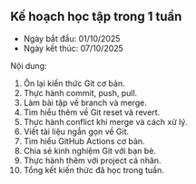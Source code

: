 ## Kế hoạch học tập trong 1 tuần

- Ngày bắt đầu: 01/10/2025
- Ngày kết thúc: 07/10/2025

Nội dung:
1. Ôn lại kiến thức Git cơ bản.
2. Thực hành commit, push, pull.
3. Làm bài tập về branch và merge.
4. Tìm hiểu thêm về Git reset và revert.
5. Thực hành conflict khi merge và cách xử lý.
6. Viết tài liệu ngắn gọn về Git.
7. Tìm hiểu GitHub Actions cơ bản.
8. Chia sẻ kinh nghiệm Git với bạn bè.
9. Thực hành thêm với project cá nhân.
10. Tổng kết kiến thức đã học trong tuần.
